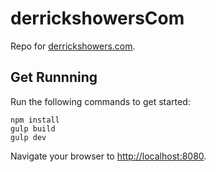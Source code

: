 # derrickshowersCom

Repo for [derrickshowers.com](http://derrickshowers.com).

## Get Runnning

Run the following commands to get started:

    npm install
    gulp build
    gulp dev

Navigate your browser to [http://localhost:8080](http://localhost:8080).
